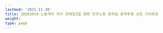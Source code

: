 ```yaml
---
lastmod: '2021-11-30'
title: 20201019-노동개악 저지 전태일3법 쟁취 민주노총 총파업 총력투쟁 선포 기자회견
weight: 
type: page
---
```

